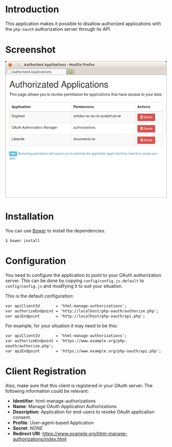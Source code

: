 # Introduction
This application makes it possible to disallow authorized applications with the 
`php-oauth` authorization server through its API.

# Screenshot
![html-manage-authorizations](https://github.com/fkooman/html-manage-authorizations/raw/master/docs/html-manage-authorizations.png)

# Installation
You can use [Bower](http://bower.io) to install the dependencies.

    $ bower install

# Configuration
You need to configure the application to point to your OAuth authorization 
server. This can be done by copying `config/config.js.default` to 
`config/config.js` and modifying it to suit your situation.

This is the default configuration:

    var apiClientId       = 'html-manage-authorizations';
    var authorizeEndpoint = 'http://localhost/php-oauth/authorize.php';
    var apiEndpoint       = 'http://localhost/php-oauth/api.php';

For example, for your situation it may need to be this:

    var apiClientId       = 'html-manage-authorizations';
    var authorizeEndpoint = 'https://www.example.org/php-oauth/authorize.php';
    var apiEndpoint       = 'https://www.example.org/php-oauth/api.php';

# Client Registration
Also, make sure that this client is registered in your OAuth server. The 
following information could be relevant:

* **Identifier**: html-manage-authorizations
* **Name**: Manage OAuth Application Authorizations
* **Description**: Application for end-users to revoke OAuth application 
  consent.
* **Profile**: User-agent-based Application
* **Secret**: _NONE_
* **Redirect URI**: https://www.example.org/html-manage-authorizations/index.html
